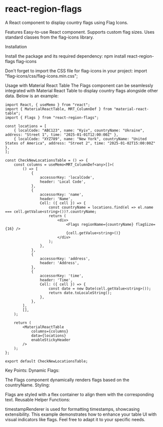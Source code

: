 # react-region-flags

A React component to display country flags using Flag Icons.

Features
Easy-to-use React component.
Supports custom flag sizes.
Uses standard classes from the flag-icons library.

Installation

Install the package and its required dependency:
npm install react-region-flags flag-icons

Don't forget to import the CSS file for flag-icons in your project:
import "flag-icons/css/flag-icons.min.css";

Usage with Material React Table
The Flags component can be seamlessly integrated with Material React Table to display country flags alongside other data. Below is an example:

```tsx
import React, { useMemo } from "react";
import { MaterialReactTable, MRT_ColumnDef } from "material-react-table";
import { Flags } from "react-region-flags";

const locations = [
    { localCode: "ABC123", name: "Kyiv", countryName: "Ukraine", address: "Street 1", time: "2025-01-01T12:00:00Z" },
    { localCode: "XYZ789", name: "New York", countryName: "United States of America", address: "Street 2", time: "2025-01-02T15:00:00Z" },
];

const CheckNewLocationsTable = () => {
    const columns = useMemo<MRT_ColumnDef<any>[]>(
        () => [
            {
                accessorKey: 'localCode',
                header: 'Local Code',
            },
            {
                accessorKey: 'name',
                header: 'Name',
                Cell: ({ cell }) => {
                    const countryName = locations.find(el => el.name === cell.getValue<string>())?.countryName;
                    return (
                        <div>
                            <Flags regionName={countryName} flagSize={16} />
                            {cell.getValue<string>()}
                        </div>
                    );
                },
            },
            {
                accessorKey: 'address',
                header: 'Address',
            },
            {
                accessorKey: 'time',
                header: 'Time',
                Cell: ({ cell }) => {
                    const date = new Date(cell.getValue<string>());
                    return date.toLocaleString();
                },
            },
        ],
        [],
    );

    return (
        <MaterialReactTable
            columns={columns}
            data={locations}
            enableStickyHeader
        />
    );
};

export default CheckNewLocationsTable;
```
Key Points:
Dynamic Flags:

The Flags component dynamically renders flags based on the countryName.
Styling:

Flags are styled with a flex container to align them with the corresponding text.
Reusable Helper Functions:

timestampRenderer is used for formatting timestamps, showcasing extensibility.
This example demonstrates how to enhance your table UI with visual indicators like flags. Feel free to adapt it to your specific needs.


